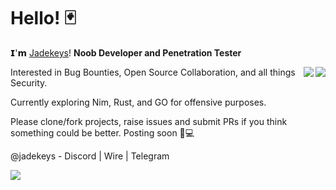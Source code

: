 # Hello! 🃏

𝗜'𝗺 [Jadekeys](https://github.com/jadekeys)! <b>Noob Developer and Penetration Tester</b>

<p><img align="right" src="https://github-readme-stats.vercel.app/api?username=jadekeys&count_private=true&show_icons=true&theme=onedark"></p>


<p><img align="right" src="https://github-readme-stats.vercel.app/api/top-langs/?username=jadekeys&layout=compact&theme=onedark&langs_count=10"></p>

Interested in Bug Bounties, Open Source Collaboration, and all things Security. 

Currently exploring Nim, Rust, and GO for offensive purposes.

Please clone/fork projects, raise issues and submit PRs if you think something could be better. Posting soon 🖤💻 

@jadekeys - Discord | Wire | Telegram

![](https://komarev.com/ghpvc/?username=jadekeys)



